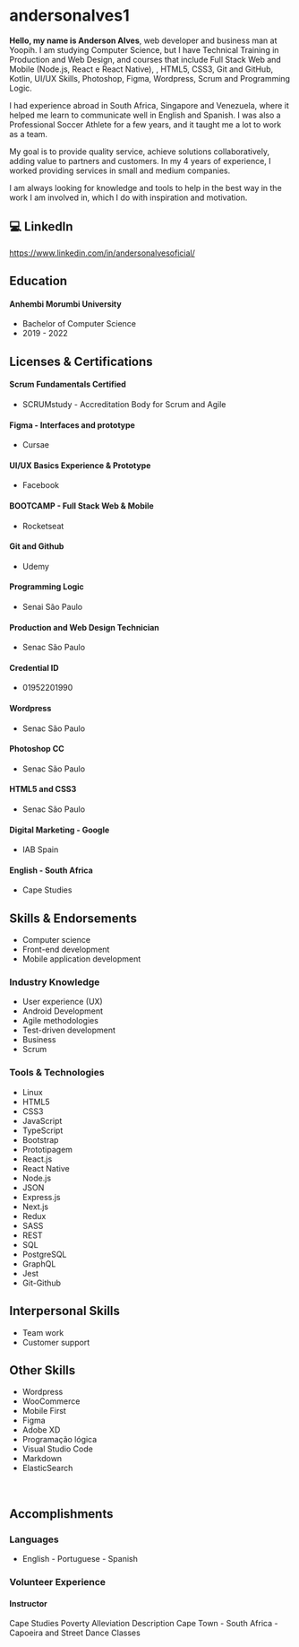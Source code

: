 # andersonalves1
 
**Hello, my name is Anderson Alves**, web developer and business man at Yoopih. I am studying Computer Science, but I have Technical Training in Production and Web Design, and courses that include Full Stack Web and Mobile (Node.js, React e React Native), , HTML5, CSS3, Git and GitHub, Kotlin, UI/UX Skills, Photoshop, Figma, Wordpress, Scrum and Programming Logic.

I had experience abroad in South Africa, Singapore and Venezuela, where it helped me learn to communicate well in English and Spanish. I was also a Professional Soccer Athlete for a few years, and it taught me a lot to work as a team.

My goal is to provide quality service, achieve solutions collaboratively, adding value to partners and customers. In my 4 years of experience, I worked providing services in small and medium companies.

I am always looking for knowledge and tools to help in the best way in the work I am involved in, which I do with inspiration and motivation. 


## **💻 LinkedIn**
https://www.linkedin.com/in/andersonalvesoficial/

## **Education**

#### Anhembi Morumbi University 
- Bachelor of Computer Science
- 2019 - 2022

## Licenses & Certifications
#### Scrum Fundamentals Certified
- SCRUMstudy - Accreditation Body for Scrum and Agile

#### Figma - Interfaces and prototype
- Cursae

#### UI/UX Basics Experience & Prototype
- Facebook

#### BOOTCAMP - Full Stack Web & Mobile
- Rocketseat

#### Git and Github
- Udemy

#### Programming Logic
- Senai São Paulo

#### Production and Web Design Technician
- Senac São Paulo
#### Credential ID
- 01952201990

#### Wordpress
- Senac São Paulo

#### Photoshop CC
- Senac São Paulo

#### HTML5 and CSS3
- Senac São Paulo

#### Digital Marketing - Google
- IAB Spain

#### English - South Africa
- Cape Studies

## **Skills & Endorsements**
- Computer science
- Front-end development
- Mobile application development

### **Industry Knowledge**
- User experience (UX)
- Android Development
- Agile methodologies
- Test-driven development
- Business
- Scrum

### **Tools & Technologies**
- Linux
- HTML5
- CSS3
- JavaScript
- TypeScript
- Bootstrap
- Prototipagem
- React.js
- React Native
- Node.js
- JSON
- Express.js
- Next.js
- Redux
- SASS
- REST
- SQL
- PostgreSQL
- GraphQL
- Jest
- Git-Github

## **Interpersonal Skills**
- Team work
- Customer support

## **Other Skills**
- Wordpress
- WooCommerce
- Mobile First
- Figma
- Adobe XD 
- Programação lógica
- Visual Studio Code 
- Markdown
- ElasticSearch

&nbsp;

## **Accomplishments**

### **Languages**
- English - Portuguese - Spanish

### Volunteer Experience
#### Instructor
Cape Studies
Poverty Alleviation
Description
Cape Town - South Africa - Capoeira and Street Dance Classes
